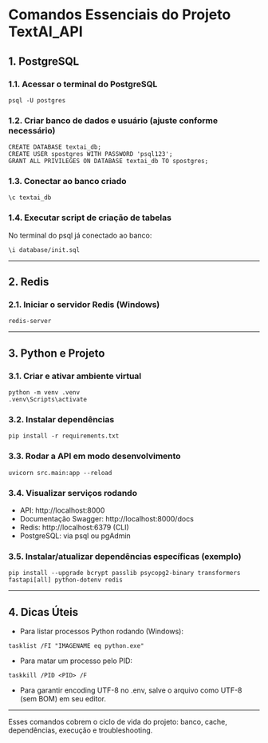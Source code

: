 # Comandos Essenciais do Projeto TextAI_API

## 1. PostgreSQL

### 1.1. Acessar o terminal do PostgreSQL
```
psql -U postgres
```

### 1.2. Criar banco de dados e usuário (ajuste conforme necessário)
```
CREATE DATABASE textai_db;
CREATE USER spostgres WITH PASSWORD 'psql123';
GRANT ALL PRIVILEGES ON DATABASE textai_db TO spostgres;
```

### 1.3. Conectar ao banco criado
```
\c textai_db
```

### 1.4. Executar script de criação de tabelas
No terminal do psql já conectado ao banco:
```
\i database/init.sql
```

---

## 2. Redis

### 2.1. Iniciar o servidor Redis (Windows)
```
redis-server
```

---

## 3. Python e Projeto

### 3.1. Criar e ativar ambiente virtual
```
python -m venv .venv
.venv\Scripts\activate
```

### 3.2. Instalar dependências
```
pip install -r requirements.txt
```

### 3.3. Rodar a API em modo desenvolvimento
```
uvicorn src.main:app --reload
```

### 3.4. Visualizar serviços rodando
- API: http://localhost:8000
- Documentação Swagger: http://localhost:8000/docs
- Redis: http://localhost:6379 (CLI)
- PostgreSQL: via psql ou pgAdmin

### 3.5. Instalar/atualizar dependências específicas (exemplo)
```
pip install --upgrade bcrypt passlib psycopg2-binary transformers fastapi[all] python-dotenv redis
```

---

## 4. Dicas Úteis

- Para listar processos Python rodando (Windows):
```
tasklist /FI "IMAGENAME eq python.exe"
```
- Para matar um processo pelo PID:
```
taskkill /PID <PID> /F
```
- Para garantir encoding UTF-8 no .env, salve o arquivo como UTF-8 (sem BOM) em seu editor.

---

Esses comandos cobrem o ciclo de vida do projeto: banco, cache, dependências, execução e troubleshooting.

